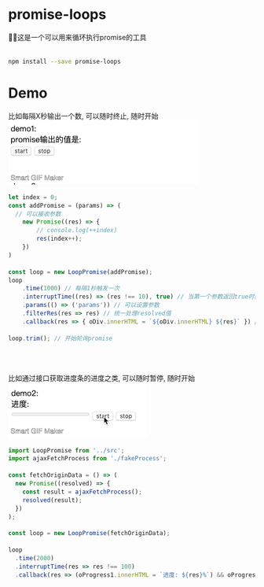 # promise-loops

这是一个可以用来循环执行promise的工具
</br></br>
```bash
npm install --save promise-loops
```

# Demo
比如每隔X秒输出一个数, 可以随时终止, 随时开始</br>
![demo1](./promise1.gif)
```js
let index = 0;
const addPromise = (params) => (
  // 可以接收参数
	new Promise((res) => {
		// console.log(++index)
		res(index++);
	})
)

const loop = new LoopPromise(addPromise);
loop
	.time(1000) // 每隔1秒触发一次
	.interruptTime((res) => (res !== 10), true) // 当第一个参数返回true时就会一直运行直到返回false, 也可以直接设置成number类型表示执行次数, 第二个参数可选, true表示当暂停时也触发callback
	.params(() => ('params')) // 可以设置参数
	.filterRes(res => res) // 统一处理resolved值
	.callback(res => { oDiv.innerHTML = `${oDiv.innerHTML} ${res}` }) // 回调

loop.trim(); // 开始轮询promise

```
</br>
</br>

比如通过接口获取进度条的进度之类, 可以随时暂停, 随时开始</br>
![demo2](./promise2.gif)

```js
import LoopPromise from '../src';
import ajaxFetchProcess from './fakeProcess';

const fetchOriginData = () => (
  new Promise((resolved) => {
    const result = ajaxFetchProcess();
    resolved(result);
  })
);

const loop = new LoopPromise(fetchOriginData);

loop
  .time(2000)
  .interruptTime(res => res !== 100)
  .callback(res => (oProgress1.innerHTML = `进度: ${res}%`) && oProgress2.setAttribute('value', res))

```

